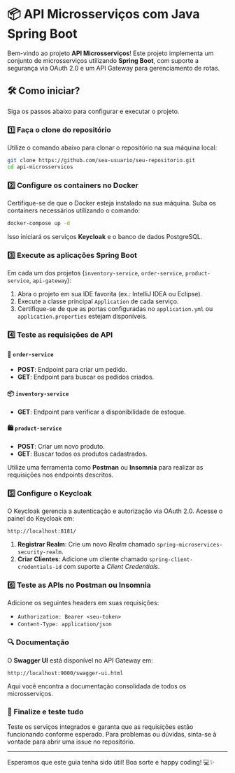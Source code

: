 # 📦 API Microsserviços com Java Spring Boot

Bem-vindo ao projeto **API Microsserviços**! Este projeto implementa um conjunto de microsserviços utilizando **Spring Boot**, com suporte a segurança via OAuth 2.0 e um API Gateway para gerenciamento de rotas.

## 🛠️ Como iniciar?

Siga os passos abaixo para configurar e executar o projeto.

### 1️⃣ Faça o clone do repositório

Utilize o comando abaixo para clonar o repositório na sua máquina local:
```bash
git clone https://github.com/seu-usuario/seu-repositorio.git
cd api-microsservicos
```

### 2️⃣ Configure os containers no Docker

Certifique-se de que o Docker esteja instalado na sua máquina. Suba os containers necessários utilizando o comando:
```bash
docker-compose up -d
```
Isso iniciará os serviços **Keycloak** e o banco de dados PostgreSQL.

### 3️⃣ Execute as aplicações Spring Boot

Em cada um dos projetos (`inventory-service`, `order-service`, `product-service`, `api-gateway`):
1. Abra o projeto em sua IDE favorita (ex.: IntelliJ IDEA ou Eclipse).
2. Execute a classe principal `Application` de cada serviço.
3. Certifique-se de que as portas configuradas no `application.yml` ou `application.properties` estejam disponíveis.

### 4️⃣ Teste as requisições de API

#### 🛒 `order-service`
- **POST**: Endpoint para criar um pedido.
- **GET**: Endpoint para buscar os pedidos criados.

#### 📦 `inventory-service`
- **GET**: Endpoint para verificar a disponibilidade de estoque.

#### 🛍️ `product-service`
- **POST**: Criar um novo produto.
- **GET**: Buscar todos os produtos cadastrados.

Utilize uma ferramenta como **Postman** ou **Insomnia** para realizar as requisições nos endpoints descritos.

### 5️⃣ Configure o Keycloak

O Keycloak gerencia a autenticação e autorização via OAuth 2.0. Acesse o painel do Keycloak em:
```http
http://localhost:8181/
```

1. **Registrar Realm**: Crie um novo *Realm* chamado `spring-microservices-security-realm`.
2. **Criar Clientes**: Adicione um cliente chamado `spring-client-credentials-id` com suporte a *Client Credentials*.

### 6️⃣ Teste as APIs no Postman ou Insomnia

Adicione os seguintes headers em suas requisições:
- `Authorization: Bearer <seu-token>`
- `Content-Type: application/json`

### 🔍 Documentação

O **Swagger UI** está disponível no API Gateway em:
```http
http://localhost:9000/swagger-ui.html
```
Aqui você encontra a documentação consolidada de todos os microsserviços.

### 🚀 Finalize e teste tudo
Teste os serviços integrados e garanta que as requisições estão funcionando conforme esperado. Para problemas ou dúvidas, sinta-se à vontade para abrir uma issue no repositório.

---

Esperamos que este guia tenha sido útil! Boa sorte e happy coding! 💻✨
